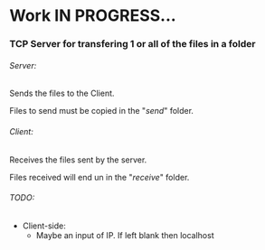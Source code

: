 # Work IN PROGRESS...


### TCP Server for transfering 1 or all of the files in a folder

###### Server:
Sends the files to the Client.

Files to send must be copied in the "*send*" folder.

###### Client: 
Receives the files sent by the server. 

Files received will end un in the "*receive*" folder.

###### TODO:
- Client-side:
    - Maybe an input of IP. If left blank then localhost